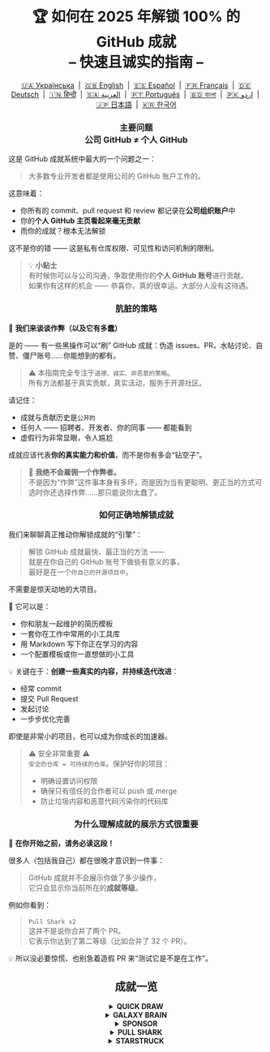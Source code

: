 <h1 align="center">
   🏆 如何在 2025 年解锁 100% 的 GitHub 成就<br/>
   – 快速且诚实的指南 –
</h1>

<div align="center">
  <a href="README_UA.md">🇺🇦 Українська</a> &nbsp;|&nbsp;
  <a href="../README.md">🇬🇧 English</a> &nbsp;|&nbsp;
  <a href="README_ES.md">🇪🇸 Español</a> &nbsp;|&nbsp;
  <a href="README_FR.md">🇫🇷 Français</a> &nbsp;|&nbsp;
  <a href="README_DE.md">🇩🇪 Deutsch</a> &nbsp;|&nbsp;
  <a href="README_HI.md">🇮🇳 हिन्दी</a> &nbsp;|&nbsp;
  <a href="README_AR.md">🇸🇦 العربية</a> &nbsp;|&nbsp;
  <a href="README_PT.md">🇵🇹 Português</a> &nbsp;|&nbsp;
  <a href="README_BN.md">🇧🇩 বাংলা</a> &nbsp;|&nbsp;
  <a href="README_UR.md">🇵🇰 اردو</a> &nbsp;|&nbsp;
  <a href="README_JA.md">🇯🇵 日本語</a> &nbsp;|&nbsp;
  <a href="README_KO.md">🇰🇷 한국어</a>
</div>

<h3 align="center">
   主要问题<br/>
   公司 GitHub ≠ 个人 GitHub
</h3>

这是 GitHub 成就系统中最大的一个问题之一：

> 大多数专业开发者都是使用公司的 GitHub 账户工作的。

这意味着：
- 你所有的 commit、pull request 和 review 都记录在**公司组织账户**中
- 你的**个人 GitHub 主页看起来毫无贡献**
- 而你的成就？根本无法解锁

这不是你的错 —— 这是私有仓库权限、可见性和访问机制的限制。

> 💡 **小贴士**  
> 有时候你可以与公司沟通，争取使用你的**个人 GitHub 账号**进行贡献。  
> 如果你有这样的机会 —— 恭喜你，真的很幸运。大部分人没有这待遇。

<h3 align="center">肮脏的策略</h3>

🚫 <b>我们来谈谈作弊（以及它有多蠢）</b>

是的 —— 有一些黑操作可以“刷” GitHub 成就：伪造 issues、PR，水帖讨论、自赞、僵尸账号……你能想到的都有。

> ⚠️ 本指南完全专注于<code>道德、诚实、非恶意的策略</code>。  
> 所有方法都基于真实贡献，真实活动，服务于开源社区。

请记住：
- 成就与贡献历史是<code>公开的</code>
- 任何人 —— 招聘者、开发者、你的同事 —— 都能看到
- 虚假行为非常显眼，令人尴尬

成就应该代表<strong>你的真实能力和价值</strong>，而不是你有多会“钻空子”。

> 💬 <strong>我绝不会雇佣一个作弊者。</strong><br>
> 不是因为“作弊”这件事本身有多坏，而是因为当有更聪明、更正当的方式可选时你还选择作弊……那只能说你太蠢了。

<h3 align="center">如何正确地解锁成就</h3>

我们来聊聊真正推动你解锁成就的“引擎”：

> 解锁 GitHub 成就最快、最正当的方法 ——  
> 就是在你自己的 GitHub 账号下做些有意义的事，  
> 最好是在一个<code>你自己的开源项目中</code>。

不需要是惊天动地的大项目。

🎯 它可以是：
- 你和朋友一起维护的简历模板
- 一套你在工作中常用的小工具库
- 用 Markdown 写下你正在学习的内容
- 一个配置模板或你一直想做的小工具

💡 关键在于：**创建一些真实的内容，并持续迭代改进**：
* 经常 commit
* 提交 Pull Request
* 发起讨论
* 一步步优化完善

即使是非常小的项目，也可以成为你成长的加速器。

> ⚠️ 安全非常重要 ⚠️  
> <code>安全的仓库 = 可持续的仓库</code>。保护好你的项目：
> * 明确设置访问权限
> * 确保只有信任的合作者可以 push 或 merge
> * 防止垃圾内容和恶意代码污染你的代码库

<h3 align="center">为什么理解成就的展示方式很重要</h3>

🧠 <b>在你开始之前，请务必读这段！</b>

很多人（包括我自己）都在很晚才意识到一件事：

> GitHub 成就并不会展示你做了多少操作，  
> 它只会显示你当前所在的<strong>成就等级</strong>。

例如你看到：

> <code>Pull Shark x2</code>  
> 这并不是说你合并了两个 PR。  
> 它表示你达到了第二等级（比如合并了 32 个 PR）。

💡 所以没必要惊慌、也别急着造假 PR 来“测试它是不是在工作”。

<h2 align="center">成就一览</h2>

<details>
    <summary align="center"><b>QUICK DRAW</b></summary>
<blockquote>在创建 Issue 或 PR 后 5 分钟内关闭它。</blockquote>
<div align="center">
    <img src="../badges/quick-draw.png" alt="QuickDraw" width="140">
</div>

说实话 —— 这个成就更像是个表情包而不是里程碑 😅  
太容易拿了，几乎没啥挑战… 但嘿，放在你的个人资料上还是很好看！

<ol>
    <li>创建一个 Pull Request</li>
    <li>立即将其关闭</li>
</ol>

<blockquote>
   <b>⚠️ 不需要创建假 PR。⚠️</b><br/>
   正常工作中随便关闭并重新打开一个真实 PR 也会被计入哦。
</blockquote>
</details>

<details>
    <summary align="center"><b>GALAXY BRAIN</b></summary>
<blockquote>你的回答在 GitHub Discussion 中被标记为“已采纳答案”。</blockquote>
<div align="center">
    <img src="../badges/galaxy-brain.png" alt="Galaxy Brain">
</div>

Galaxy Brain 是为了奖励那些在讨论中给出<strong>真正有帮助的回答</strong>的人。  
如果你的回答被发帖人标记为“已采纳” —— 恭喜，成就是你的了！

你完全可以在自己的开源仓库中刷这个成就，  
而且这不仅是合法的方式 —— 还是一种<strong>对团队极有价值的实践</strong>。

你将学会如何：
<ul>
    <li>组织清晰、可追溯的沟通</li>
    <li>将关键决策变成永久可查的记录</li>
    <li>让整个团队保持同步与透明</li>
</ul>

🚀 但也有一个现实问题 🚀  
即使你的回答真的很棒并解决了问题 ——  
很多人并不会去点击“采纳为答案”。你提醒他也可能会被无视，甚至被 ghost。  
残酷但真实。

所以，不要依赖陌生人。试试这个方法：
> 在<strong>可控环境</strong>中刷 Galaxy Brain：
* 跟朋友或同事合作
* 回答他们真实的问题
* 如果答案真的帮上忙，请他们标记为“已采纳”

`🧩 策略一：帮朋友解决问题`

<ol>
    <li>找到与你技术栈相关的公共仓库</li>
    <li>确认是否启用了 Discussions</li>
    <li>当你的朋友问了你知道答案的问题 —— 帮他解决</li>
    <li>之后按以下步骤操作：
         <ul>
            <li>请朋友用你提供的内容在相关仓库中发起一个 Discussion</li>
            <li>你去那条帖子下回复原来的回答</li>
            <li>请他将你的回答标记为“已采纳”</li>
         </ul>
    </li>
</ol>

✅ 这是一个诚实、互助、可持续的好方法，还能为社区积累宝贵知识。

`🛠️ 策略二：在你自己的仓库中使用 Discussions`

如果你维护一个开源项目，直接把关键沟通<code>搬到 GitHub Discussions</code> 里吧：

1. 在仓库设置中启用 Discussions
2. 有重要的决定或功能讨论时，开一个公共话题
3. 写出清晰、专业、有建设性的回应
4. 如果别人是话题发起人，他们就能将你的回答标记为“已采纳”

✅ 此策略的好处：
- 留下公开透明的决策记录
- 展示你的组织能力与领导力
- 让团队保持一致
- 同时 —— 拿下成就 💪
</details>

<details>
    <summary align="center"><b>SPONSOR</b></summary>
<blockquote>🐺 向猎魔人扔一枚金币</blockquote>
<div align="center">
    <img src="../badges/sponsor.png" alt="Sponsor" width="140">
</div>

通过 GitHub Sponsors 资助开源开发者或项目。

<div align="center">
   <br/>
   要获得这个徽章，只需捐赠给任何一个开源项目。<br/>
   也许是你每天使用的工具。<br/>
   也许是曾经拯救你周末的一个仓库。<br/>
   又或者只是一个你真心敬佩的开发者。<br/>
   <br/>
</div>

💡 即使是微小的捐款，也能产生巨大的意义。  
它代表着认可、尊重，并帮助保持开源的生命力。

> ❤️ 如果这个指南对你有帮助 —— 欢迎 `赞助本仓库`。  
> 这会是你表达“感谢”最真诚的方式。
</details>

<details>
    <summary align="center"><b>PULL SHARK</b></summary>
<blockquote>你的 Pull Request 被其他人合并。</blockquote>
<div align="center">
    <img src="../badges/pull-shark.png" alt="Pull Shark">
</div>

最简单的方式是：从你自己的开源项目开始 —— 我们前面已经提到过了。  
创建真实、有价值的 Pull Request，然后请协作者帮你审查并合并。

⭐ 这是 GitHub 上最能<strong>提升技能</strong>的徽章 —— 它促使你写出干净、可测试、易于 review 的代码。

> 💡 **技巧 0：拆成小而精的 PR**  
很多新手会犯“超级 PR”错误：把所有内容塞进一个巨大的提交。  
如果你想高效解锁 Pull Shark（并成长为专业开发者），你必须学会提交小巧、聚焦的 PR。  
也就是：<code>清晰、易读、易测、易于审查</code>。  
这不只是为了徽章 —— <strong>这是专业开发者的写法</strong>。

> 🤝 **技巧 1：顺便解锁「Pair Extraordinaire」**  
> 找一个协作者进行配对编程。一起写代码、交流反馈、互相 review。  
> 使用 <code>Co-authored-by:</code> 标签标注共同努力。  
> 双人组队，双倍成就！

> 🎯 **技巧 2：把 YOLO 送给队友**  
> 如果你写了一个小而安全的 PR ——  
> 让你的同事<em>不经过审查</em>直接合并它，好让他解锁 YOLO 成就。  
> 你提供价值，他拿到徽章，<code>双赢</code>！
</details>

<details>
    <summary align="center"><b>STARSTRUCK</b></summary>
<blockquote>创建一个获得大量 Star 的仓库。</blockquote>
<div align="center">
    <img src="../badges/starstruck.png" alt="Starstruck">
</div>

这是 GitHub 上最难获得、最受尊敬的成就之一。  
它代表着你对社区的真正影响，无法通过机械操作获得。  
招聘者和开发者都会认真看待它。

你无法照着清单或通过捷径解锁这个成就 ——  
你只能识别出社区的<strong>真实痛点</strong>，然后……解决它。

🎯 我认为有两条现实路径：

<ol>
    <li><strong>打造一个软件产品</strong><br>
        说实话 —— 这需要顶级能力和数年的经验，才能找对问题。  
        这可能不适合你的第一个仓库。
    </li>
    <li><strong>创建一个真正有用的资源仓库</strong><br>
        比如：写得清晰的指南、有用的配置模板、小型 CLI 工具，或者一份精选资源清单（awesome list）。
    </li>
</ol>

<blockquote><strong>⭐ 来吧，点颗星星兄弟 ⭐</strong><br>
这个仓库是为社区贡献资源的好例子。  
如果你觉得本指南有帮助 —— 记得点 Star 🫡
</blockquote>

---

### 🧠 如何找到一个值得 Star 的点子？

关注“痛点”。学会发现它们。你可以这样找：

1. **Google 自动补全** —— 看大家都在搜索什么：  
   `"github how to..."`, `"vite storybook setup..."` 等等

2. **你常用框架的 issues 和 discussions**：  
   如果有人发帖 + 获得很多 👍，那就是真实需求。

3. **留意情绪化的吐槽** —— 每当你或别人说：  
   *“这玩意真烦！”* 或 *“要是有这个就好了……”* —— 那就是信号！

之后，事情就变得简单了：**给出解决方案**。  
把它包装进一个干净的仓库，写好 README —— 然后分享出去。

</details>
